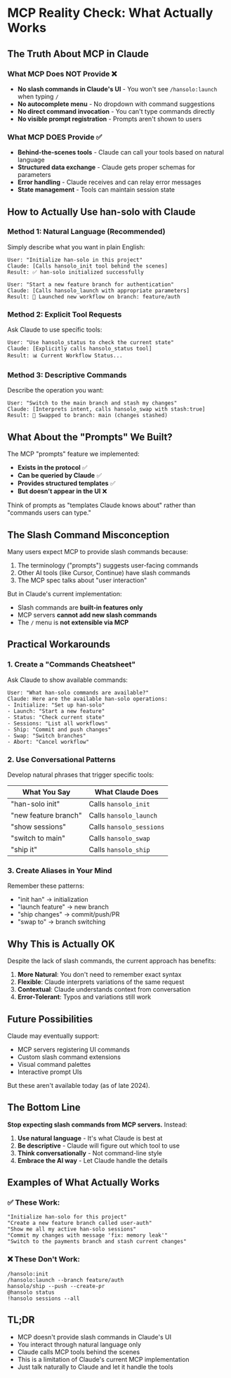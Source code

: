 # MCP Reality Check: What Actually Works

## The Truth About MCP in Claude

### What MCP Does NOT Provide ❌
- **No slash commands in Claude's UI** - You won't see `/hansolo:launch` when typing `/`
- **No autocomplete menu** - No dropdown with command suggestions
- **No direct command invocation** - You can't type commands directly
- **No visible prompt registration** - Prompts aren't shown to users

### What MCP DOES Provide ✅
- **Behind-the-scenes tools** - Claude can call your tools based on natural language
- **Structured data exchange** - Claude gets proper schemas for parameters
- **Error handling** - Claude receives and can relay error messages
- **State management** - Tools can maintain session state

## How to Actually Use han-solo with Claude

### Method 1: Natural Language (Recommended)
Simply describe what you want in plain English:

```
User: "Initialize han-solo in this project"
Claude: [Calls hansolo_init tool behind the scenes]
Result: ✅ han-solo initialized successfully

User: "Start a new feature branch for authentication"
Claude: [Calls hansolo_launch with appropriate parameters]
Result: 🚀 Launched new workflow on branch: feature/auth
```

### Method 2: Explicit Tool Requests
Ask Claude to use specific tools:

```
User: "Use hansolo_status to check the current state"
Claude: [Explicitly calls hansolo_status tool]
Result: 📊 Current Workflow Status...
```

### Method 3: Descriptive Commands
Describe the operation you want:

```
User: "Switch to the main branch and stash my changes"
Claude: [Interprets intent, calls hansolo_swap with stash:true]
Result: 🔄 Swapped to branch: main (changes stashed)
```

## What About the "Prompts" We Built?

The MCP "prompts" feature we implemented:
- **Exists in the protocol** ✅
- **Can be queried by Claude** ✅
- **Provides structured templates** ✅
- **But doesn't appear in the UI** ❌

Think of prompts as "templates Claude knows about" rather than "commands users can type."

## The Slash Command Misconception

Many users expect MCP to provide slash commands because:
1. The terminology ("prompts") suggests user-facing commands
2. Other AI tools (like Cursor, Continue) have slash commands
3. The MCP spec talks about "user interaction"

But in Claude's current implementation:
- Slash commands are **built-in features only**
- MCP servers **cannot add new slash commands**
- The `/` menu is **not extensible via MCP**

## Practical Workarounds

### 1. Create a "Commands Cheatsheet"
Ask Claude to show available commands:

```
User: "What han-solo commands are available?"
Claude: Here are the available han-solo operations:
- Initialize: "Set up han-solo"
- Launch: "Start a new feature"
- Status: "Check current state"
- Sessions: "List all workflows"
- Ship: "Commit and push changes"
- Swap: "Switch branches"
- Abort: "Cancel workflow"
```

### 2. Use Conversational Patterns
Develop natural phrases that trigger specific tools:

| What You Say | What Claude Does |
|-------------|------------------|
| "han-solo init" | Calls `hansolo_init` |
| "new feature branch" | Calls `hansolo_launch` |
| "show sessions" | Calls `hansolo_sessions` |
| "switch to main" | Calls `hansolo_swap` |
| "ship it" | Calls `hansolo_ship` |

### 3. Create Aliases in Your Mind
Remember these patterns:
- "init han" → initialization
- "launch feature" → new branch
- "ship changes" → commit/push/PR
- "swap to" → branch switching

## Why This is Actually OK

Despite the lack of slash commands, the current approach has benefits:

1. **More Natural**: You don't need to remember exact syntax
2. **Flexible**: Claude interprets variations of the same request
3. **Contextual**: Claude understands context from conversation
4. **Error-Tolerant**: Typos and variations still work

## Future Possibilities

Claude may eventually support:
- MCP servers registering UI commands
- Custom slash command extensions
- Visual command palettes
- Interactive prompt UIs

But these aren't available today (as of late 2024).

## The Bottom Line

**Stop expecting slash commands from MCP servers.** Instead:

1. **Use natural language** - It's what Claude is best at
2. **Be descriptive** - Claude will figure out which tool to use
3. **Think conversationally** - Not command-line style
4. **Embrace the AI way** - Let Claude handle the details

## Examples of What Actually Works

### ✅ These Work:
```
"Initialize han-solo for this project"
"Create a new feature branch called user-auth"
"Show me all my active han-solo sessions"
"Commit my changes with message 'fix: memory leak'"
"Switch to the payments branch and stash current changes"
```

### ❌ These Don't Work:
```
/hansolo:init
/hansolo:launch --branch feature/auth
hansolo/ship --push --create-pr
@hansolo status
!hansolo sessions --all
```

## TL;DR

- MCP doesn't provide slash commands in Claude's UI
- You interact through natural language only
- Claude calls MCP tools behind the scenes
- This is a limitation of Claude's current MCP implementation
- Just talk naturally to Claude and let it handle the tools